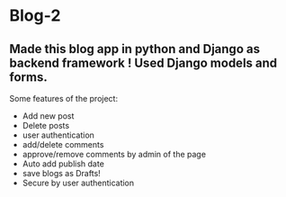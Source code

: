 # Blog-2
## Made this blog app in __python__ and __Django__ as backend framework ! Used Django models and forms.

Some features of the project: 
  * Add new post 
  * Delete posts
  * user authentication
  * add/delete comments
  * approve/remove comments by admin of the page 
  * Auto add publish date 
  * save blogs as Drafts!
  * Secure by user authentication
  
![]()
